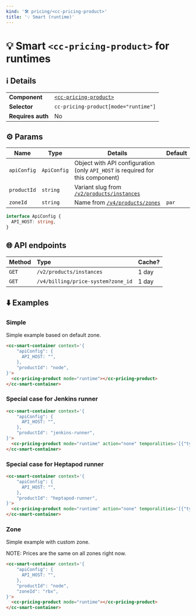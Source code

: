 ```yaml
---
kind: '🛠 pricing/<cc-pricing-product>'
title: '💡 Smart (runtime)'
---
```

# 💡 Smart `<cc-pricing-product>` for runtimes

## ℹ️ Details

<table>
  <tr><td><strong>Component    </strong> <td><a href="https://www.clever-cloud.com/doc/clever-components/?path=/docs/%F0%9F%9B%A0-pricing-cc-pricing-product--default-story"><code>&lt;cc-pricing-product&gt;</code></a>
  <tr><td><strong>Selector     </strong> <td><code>cc-pricing-product[mode="runtime"]</code>
  <tr><td><strong>Requires auth</strong> <td>No
</table>

## ⚙️ Params

| Name        | Type        | Details                                                                                          | Default |
|-------------|-------------|--------------------------------------------------------------------------------------------------|---------|
| `apiConfig` | `ApiConfig` | Object with API configuration (only `API_HOST` is required for this component)                   |         |
| `productId` | `string`    | Variant slug from [`/v2/products/instances`](https://api.clever-cloud.com/v2/products/instances) |         |
| `zoneId`    | `string`    | Name from [`/v4/products/zones`](https://api.clever-cloud.com/v4/products/zones)                 | `par`   |

```ts
interface ApiConfig {
  API_HOST: string,
}
```

## 🌐 API endpoints

| Method | Type                               | Cache? |
|--------|:-----------------------------------|--------|
| `GET`  | `/v2/products/instances`           | 1 day  |
| `GET`  | `/v4/billing/price-system?zone_id` | 1 day  |

## ⬇️️ Examples

### Simple

Simple example based on default zone.

```html
<cc-smart-container context='{
    "apiConfig": {
      API_HOST: "",
    },
    "productId": "node",
}'>
  <cc-pricing-product mode="runtime"></cc-pricing-product>
</cc-smart-container>
```

### Special case for Jenkins runner

```html
<cc-smart-container context='{
    "apiConfig": {
      API_HOST: "",
    },
    "productId": "jenkins-runner",
}'>
  <cc-pricing-product mode="runtime" action="none" temporalities='[{"type":"minute","digits":5}]'></cc-pricing-product>
</cc-smart-container>
```

### Special case for Heptapod runner

```html
<cc-smart-container context='{
    "apiConfig": {
      API_HOST: "",
    },
    "productId": "heptapod-runner",
}'>
  <cc-pricing-product mode="runtime" action="none" temporalities='[{"type":"minute","digits":5}]'></cc-pricing-product>
</cc-smart-container>
```

### Zone

Simple example with custom zone.

NOTE: Prices are the same on all zones right now.

```html
<cc-smart-container context='{
    "apiConfig": {
      API_HOST: "",
    },
    "productId": "node",
    "zoneId": "rbx",
}'>
  <cc-pricing-product mode="runtime"></cc-pricing-product>
</cc-smart-container>
```

